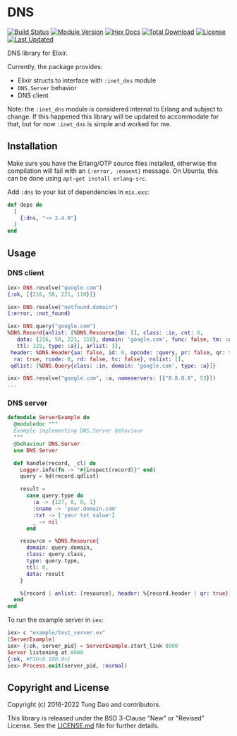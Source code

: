 # DNS

[![Build Status](https://github.com/tungd/elixir-dns/actions/workflows/elixir.yml/badge.svg?branch=main)](https://github.com/tungd/elixir-dns/actions)
[![Module Version](https://img.shields.io/hexpm/v/dns.svg)](https://hex.pm/packages/dns)
[![Hex Docs](https://img.shields.io/badge/hex-docs-lightgreen.svg)](https://hexdocs.pm/dns/)
[![Total Download](https://img.shields.io/hexpm/dt/dns.svg)](https://hex.pm/packages/dns)
[![License](https://img.shields.io/hexpm/l/dns.svg)](https://github.com/tungd/elixir-dns/blob/master/LICENSE)
[![Last Updated](https://img.shields.io/github/last-commit/tungd/elixir-dns.svg)](https://github.com/tungd/elixir-dns/commits/master)

DNS library for Elixir.

Currently, the package provides:

- Elixir structs to interface with `:inet_dns` module
- `DNS.Server` behavior
- DNS client

Note: the `:inet_dns` module is considered internal to Erlang and subject to
change. If this happened this library will be updated to accommodate for that,
but for now `:inet_dns` is simple and worked for me.

## Installation

Make sure you have the Erlang/OTP source files installed, otherwise the
compilation will fail with an `{:error, :enoent}` message. On Ubuntu, this can
be done using `apt-get install erlang-src`.

Add `:dns` to your list of dependencies in `mix.exs`:

```elixir
def deps do
  [
    {:dns, "~> 2.4.0"}
  ]
end
```

## Usage

### DNS client

```elixir
iex> DNS.resolve("google.com")
{:ok, [{216, 58, 221, 110}]}

iex> DNS.resolve("notfound.domain")
{:error, :not_found}

iex> DNS.query("google.com")
%DNS.Record{anlist: [%DNS.Resource{bm: [], class: :in, cnt: 0,
   data: {216, 58, 221, 110}, domain: 'google.com', func: false, tm: :undefined,
   ttl: 129, type: :a}], arlist: [],
 header: %DNS.Header{aa: false, id: 0, opcode: :query, pr: false, qr: true,
  ra: true, rcode: 0, rd: false, tc: false}, nslist: [],
 qdlist: [%DNS.Query{class: :in, domain: 'google.com', type: :a}]}

iex> DNS.resolve("google.com", :a, nameservers: [{"8.8.8.8", 53}])
...
```

### DNS server

```elixir
defmodule ServerExample do
  @moduledoc """
  Example implementing DNS.Server behaviour
  """
  @behaviour DNS.Server
  use DNS.Server

  def handle(record, _cl) do
    Logger.info(fn -> "#{inspect(record)}" end)
    query = hd(record.qdlist)

    result =
      case query.type do
        :a -> {127, 0, 0, 1}
        :cname -> 'your.domain.com'
        :txt -> ['your txt value']
        _ -> nil
      end

    resource = %DNS.Resource{
      domain: query.domain,
      class: query.class,
      type: query.type,
      ttl: 0,
      data: result
    }

    %{record | anlist: [resource], header: %{record.header | qr: true}}
  end
end
```

To run the example server in `iex`:

```elixir
iex> c "example/test_server.ex"
[ServerExample]
iex> {:ok, server_pid} = ServerExample.start_link 8000
Server listening at 8000
{:ok, #PID<0.180.0>}
iex> Process.exit(server_pid, :normal)
```

## Copyright and License

Copyright (c) 2016-2022 Tung Dao and contributors.

This library is released under the BSD 3-Clause "New" or "Revised" License. See
the [LICENSE.md](./LICENSE.md) file for further details.
